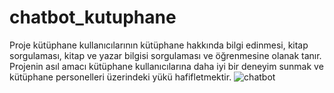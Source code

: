 # chatbot_kutuphane

Proje kütüphane kullanıcılarının kütüphane hakkında bilgi edinmesi, kitap sorgulaması, kitap ve yazar bilgisi sorgulaması ve öğrenmesine olanak tanır.
Projenin asıl amacı kütüphane kullanıcılarına daha iyi bir deneyim sunmak ve kütüphane personelleri üzerindeki yükü hafifletmektir.
![chatbot](https://github.com/user-attachments/assets/2477cf91-a425-4017-9529-1a9e1625edfa)
